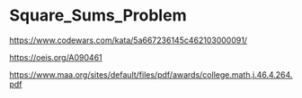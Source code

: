 # Square_Sums_Problem
https://www.codewars.com/kata/5a667236145c462103000091/

https://oeis.org/A090461

https://www.maa.org/sites/default/files/pdf/awards/college.math.j.46.4.264.pdf
